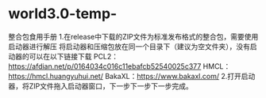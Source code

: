 # world3.0-temp-
整合包食用手册
  1.在release中下载的ZIP文件为标准发布格式的整合包，需要使用启动器进行解压
    将启动器和压缩包放在同一个目录下（建议为空文件夹），没有启动器的可以在以下链接下载
    PCL2：https://afdian.net/p/0164034c016c11ebafcb52540025c377
    HMCL：https://hmcl.huangyuhui.net/
    BakaXL：https://www.bakaxl.com/
  2.打开启动器，将ZIP文件拖入启动器窗口，下一步下一步下一步完成。
